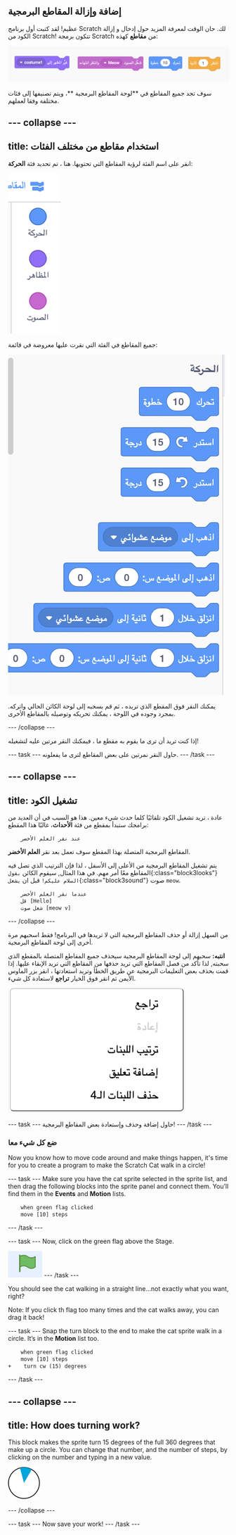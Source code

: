 ## إضافة وإزالة المقاطع البرمجية

عظيم! لقد كتبت أول برنامج Scratch لك. حان الوقت لمعرفة المزيد حول إدخال و إزالة الكود من Scratch! تتكون برمجة Scratch من **مقاطع** كهذه:

![](images/code1.png)

سوف تجد جميع المقاطع في **لوحة المقاطع البرمجية **، ويتم تصنيفها إلى فئات مختلفة وفقا لعملهم.

## \--- collapse \---

## title: استخدام مقاطع من مختلف الفئات

انقر على اسم الفئة لرؤية المقاطع التي تحتويها. هنا ، تم تحديد فئة **الحركة**:

![](images/code2a.png)

جميع المقاطع في الفئة التي نقرت عليها معروضة في قائمة:

![](images/code2b.png)

يمكنك النقر فوق المقطع الذي تريده ، ثم قم بسحبه إلى لوحة الكائن الحالي واتركه. بمجرد وجوده في اللوحة ، يمكنك تحريكه وتوصيله بالمقاطع الأخرى.

\--- /collapse \---

إذا كنت تريد أن ترى ما يقوم به مقطع ما ، فيمكنك النقر مرتين عليه لتشغيله!

\--- task \--- حاول النقر نمرتين على بعض المقاطع لترى ما يفعلونه. \--- /task \---

## \--- collapse \---

## title: تشغيل الكود

عادة ، تريد تشغيل الكود تلقائيًا كلما حدث شيء معين. هذا هو السبب في أن العديد من برامجك ستبدأ بمقطع من فئة **الأحداث**، غالبًا هذا المقطع:

```blocks3
    عند نقر العلم الأخضر
```

المقاطع البرمجية المتصلة بهذا المقطع سوف تعمل بعد نقر **العلم الأخضر**.

يتم تشغيل المقاطع البرمجية من الأعلى إلى الأسفل ، لذا فإن الترتيب الذي تصل فيه المقاطع معًا أمر مهم. في هذا المثال, سيقوم الكائن `بقول`{:class="block3looks"} `السلام عليكم!` قبل ان `يشغل`{:class="block3sound"} صوت `meow`.

```blocks3
    عندما نقر العلم الأخضر
    قل [Hello]
    شغل صوت [meow v]
```

\--- /collapse \---

من السهل إزالة أو حذف المقاطع البرمجية التي لا تريدها في البرنامج! فقط اسحبهم مرة أخرى إلى لوحة المقاطع البرمجية.

**انتبه:** سحبهم إلى لوحة المقاطع البرمجية سيحذف جميع المقاطع المتصلة بالمقطع الذي سحبته, لذا تأكد من فصل المقاطع التي تريد حذفها من المقاطع التي تريد الإبقاء عليها. إذا قمت بحذف بعض التعليمات البرمجية عن طريق الخطأ وتريد استعادتها ، انقر بزر الماوس الأيمن ثم انقر فوق الخيار **تراجع** لاستعادة كل شيء.

![](images/code6.png)

\--- task \--- حاول إضافة وحذف وإستعادة بعض المقاطع البرمجية! \--- /task \---

### ضع كل شيء معا

Now you know how to move code around and make things happen, it's time for you to create a program to make the Scratch Cat walk in a circle!

\--- task \--- Make sure you have the cat sprite selected in the sprite list, and then drag the following blocks into the sprite panel and connect them. You’ll find them in the **Events** and **Motion** lists.

```blocks3
    when green flag clicked
    move [10] steps
```

\--- /task \---

\--- task \--- Now, click on the green flag above the Stage.

![](images/code7.png) \--- /task \---

You should see the cat walking in a straight line...not exactly what you want, right?

Note: If you click th flag too many times and the cat walks away, you can drag it back!

\--- task \--- Snap the turn block to the end to make the cat sprite walk in a circle. It’s in the **Motion** list too.

```blocks3
    when green flag clicked
    move [10] steps
+    turn cw (15) degrees
```

\--- /task \---

## \--- collapse \---

## title: How does turning work?

This block makes the sprite turn 15 degrees of the full 360 degrees that make up a circle. You can change that number, and the number of steps, by clicking on the number and typing in a new value.

![](images/code9.png)

\--- /collapse \---

\--- task \--- Now save your work! \--- /task \---